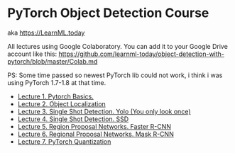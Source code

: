 # PyTorch Object Detection Course
aka https://LearnML.today

All lectures using Google Colaboratory. You can add it to your Google Drive account like this: https://github.com/learnml-today/object-detection-with-pytorch/blob/master/Colab.md

PS: Some time passed so newest PyTorch lib could not work, i think i was using PyTorch 1.7-1.8 at that time.

* [Lecture 1. Pytorch Basics.](https://colab.research.google.com/drive/1xLqLwVT2xUuziIzHAvmBfxTUQTTMi3zz?usp=sharing)
* [Lecture 2. Object Localization](https://colab.research.google.com/drive/1aDsIgLtwQ0AM2SDlSTodUgbTgbm3xBgg?usp=sharing)
* [Lecture 3. Single Shot Detection. Yolo (You only look once)](https://colab.research.google.com/drive/1DTWyNC2Sq6TcpMFe4WfPaciLKRg9YpQk?usp=sharing)
* [Lecture 4. Single Shot Detection. SSD](https://colab.research.google.com/drive/1ABwKyjYGJ7dtQBocqGOh_jiZDwAQpocg?usp=sharing)
* [Lecture 5. Region Proposal Networks. Faster R-CNN](https://colab.research.google.com/drive/1FCj9CAeCI1tsYHeqzP0Dy5l26Sc_Ngc2?usp=sharing)
* [Lecture 6. Regional Proposal Networks. Mask R-CNN](https://colab.research.google.com/drive/1nBw65AewsEk0OSSCU626k-CyvVJD7aGq?usp=sharing)
* [Lecture 7. PyTorch Quantization](https://colab.research.google.com/drive/1QJHF9HnicPhrjUysoZGyXOXkFXHZ18EV?usp=sharing)
